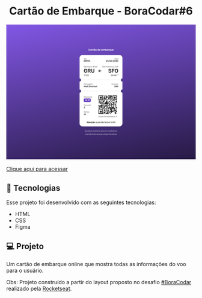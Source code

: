 <h1 align="center"> Cartão de Embarque - BoraCodar#6 </h1>

![preview](./.github/preview.png)

[Clique aqui para acessar](https://maik-emanoel.github.io/boarding-pass/)

## 🚀 Tecnologias

Esse projeto foi desenvolvido com as seguintes tecnologias:

- HTML
- CSS
- Figma

## 💻 Projeto

Um cartão de embarque online que mostra todas as informações do voo para o usuário. <br>

Obs: Projeto construído a partir do layout proposto no desafio [#BoraCodar](https://boracodar.dev/) realizado pela [Rocketseat](https://rocketseat.com.br).